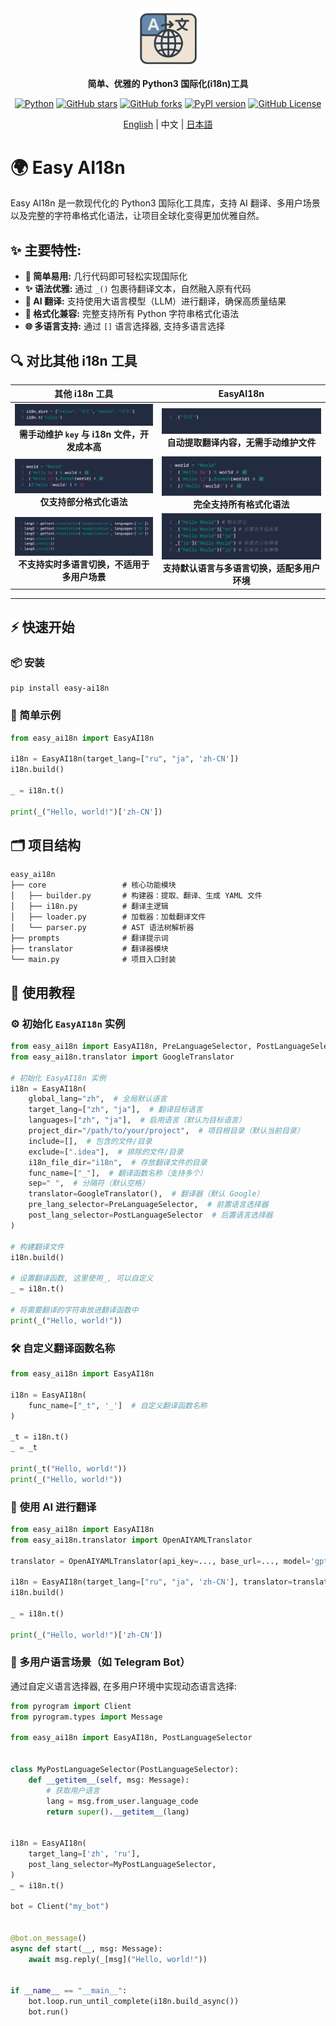 <div align="center">

<a href="https://github.com/z-mio/easy-ai18n">
    <img src="image/logo.png" width="100" alt="icon">
</a>

**简单、优雅的 Python3 国际化(i18n)工具**

[![Python](https://img.shields.io/badge/python-3.12+-yellow)](https://www.python.org/)
[![GitHub stars](https://img.shields.io/github/stars/z-mio/easy-ai18n.svg?style=social&label=Stars)](https://github.com/z-mio/easy-ai18n)
[![GitHub forks](https://img.shields.io/github/forks/z-mio/easy-ai18n.svg?style=social&label=Forks)](https://github.com/z-mio/easy-ai18n)
[![PyPI version](https://badge.fury.io/py/easy-ai18n.svg)](https://badge.fury.io/py/easy-ai18n)
[![GitHub License](https://img.shields.io/github/license/z-mio/easy-ai18n)](https://github.com/z-mio/easy-ai18n/blob/master/LICENSE)

[English](https://github.com/z-mio/easy-ai18n) | 中文 | [日本語](./README.ja.md)

</div>

# 🌍 Easy AI18n

Easy AI18n 是一款现代化的 Python3 国际化工具库，支持 AI 翻译、多用户场景以及完整的字符串格式化语法，让项目全球化变得更加优雅自然。

## ✨ 主要特性:

- **🚀 简单易用:** 几行代码即可轻松实现国际化
- **✨ 语法优雅:** 通过 `_()` 包裹待翻译文本，自然融入原有代码
- **🤖 AI 翻译:** 支持使用大语言模型（LLM）进行翻译，确保高质量结果
- **📝 格式化兼容:** 完整支持所有 Python 字符串格式化语法
- **🌐 多语言支持:** 通过 `[]` 语言选择器, 支持多语言选择

## 🔍 对比其他 i18n 工具

|                      其他 i18n 工具                      |                   EasyAI18n                   |
|:----------------------------------------------------:|:---------------------------------------------:|
| ![](image/1.png)<br/>**需手动维护 `key` 与 i18n 文件，开发成本高** |  ![](image/2.png)<br/>**自动提取翻译内容，无需手动维护文件**   |
|         ![](image/3.png)<br/>**仅支持部分格式化语法**          |     ![](image/4.png)<br/>**完全支持所有格式化语法**      |
|    ![](image/5.png)<br/>**不支持实时多语言切换，不适用于多用户场景**     | ![](image/6.png)<br/>**支持默认语言与多语言切换，适配多用户环境** |

---

## ⚡ 快速开始

### 📦 安装

```shell
pip install easy-ai18n
```

### 🧪 简单示例

```python
from easy_ai18n import EasyAI18n

i18n = EasyAI18n(target_lang=["ru", "ja", 'zh-CN'])
i18n.build()

_ = i18n.t()

print(_("Hello, world!")['zh-CN'])
```

## 🗂️ 项目结构

```
easy_ai18n
├── core                 # 核心功能模块
│   ├── builder.py       # 构建器：提取、翻译、生成 YAML 文件
│   ├── i18n.py          # 翻译主逻辑
│   ├── loader.py        # 加载器：加载翻译文件
│   └── parser.py        # AST 语法树解析器
├── prompts              # 翻译提示词
├── translator           # 翻译器模块
└── main.py              # 项目入口封装

```

## 📘 使用教程

### ⚙️ 初始化 `EasyAI18n` 实例

```python
from easy_ai18n import EasyAI18n, PreLanguageSelector, PostLanguageSelector
from easy_ai18n.translator import GoogleTranslator

# 初始化 EasyAI18n 实例
i18n = EasyAI18n(
    global_lang="zh",  # 全局默认语言
    target_lang=["zh", "ja"],  # 翻译目标语言
    languages=["zh", "ja"],  # 启用语言（默认为目标语言）
    project_dir="/path/to/your/project",  # 项目根目录（默认当前目录）
    include=[],  # 包含的文件/目录
    exclude=[".idea"],  # 排除的文件/目录
    i18n_file_dir="i18n",  # 存放翻译文件的目录
    func_name=["_"],  # 翻译函数名称（支持多个）
    sep=" ",  # 分隔符（默认空格）
    translator=GoogleTranslator(),  # 翻译器（默认 Google）
    pre_lang_selector=PreLanguageSelector,  # 前置语言选择器
    post_lang_selector=PostLanguageSelector  # 后置语言选择器
)

# 构建翻译文件
i18n.build()

# 设置翻译函数, 这里使用_, 可以自定义
_ = i18n.t()

# 将需要翻译的字符串放进翻译函数中
print(_("Hello, world!"))


```

### 🛠️ 自定义翻译函数名称

```python
from easy_ai18n import EasyAI18n

i18n = EasyAI18n(
    func_name=["_t", '_']  # 自定义翻译函数名称
)

_t = i18n.t()
_ = _t

print(_t("Hello, world!"))
print(_("Hello, world!"))
```

### 🤖 使用 AI 进行翻译

```python
from easy_ai18n import EasyAI18n
from easy_ai18n.translator import OpenAIYAMLTranslator

translator = OpenAIYAMLTranslator(api_key=..., base_url=..., model='gpt-4o-mini')

i18n = EasyAI18n(target_lang=["ru", "ja", 'zh-CN'], translator=translator)
i18n.build()

_ = i18n.t()

print(_("Hello, world!")['zh-CN'])
```

### 👥 多用户语言场景（如 Telegram Bot）

通过自定义语言选择器, 在多用户环境中实现动态语言选择:

```python
from pyrogram import Client
from pyrogram.types import Message

from easy_ai18n import EasyAI18n, PostLanguageSelector


class MyPostLanguageSelector(PostLanguageSelector):
    def __getitem__(self, msg: Message):
        # 获取用户语言
        lang = msg.from_user.language_code
        return super().__getitem__(lang)


i18n = EasyAI18n(
    target_lang=['zh', 'ru'],
    post_lang_selector=MyPostLanguageSelector,
)
_ = i18n.t()

bot = Client("my_bot")


@bot.on_message()
async def start(__, msg: Message):
    await msg.reply(_[msg]("Hello, world!"))


if __name__ == "__main__":
    bot.loop.run_until_complete(i18n.build_async())
    bot.run()
```